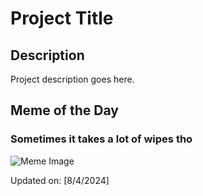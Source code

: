 # Project Title

## Description

Project description goes here.

## Meme of the Day

### Sometimes it takes a lot of wipes tho
![Meme Image](https://i.redd.it/bzug1yz7fhgd1.gif)

Updated on: [8/4/2024]